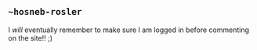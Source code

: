 ## `~hosneb-rosler`
I _will_ eventually remember to make sure I am logged in before commenting on the site!! ;)